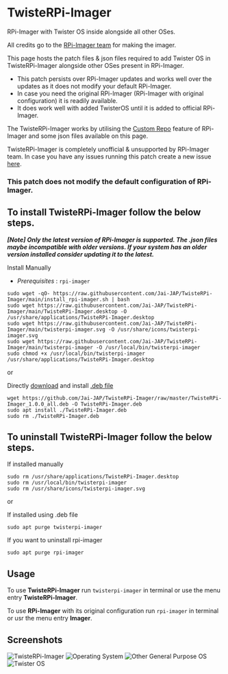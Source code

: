 # TwisteRPi-Imager
RPi-Imager with Twister OS inside alongside all other OSes. 

All credits go to the [RPi-Imager team](https://github.com/raspberry/rpi-imager) for making the imager.  

This page hosts the patch files & json files required to add Twister OS in TwisteRPi-Imager alongside other OSes present in RPi-Imager.

   - This patch persists over RPi-Imager updates and works well over the updates as it does not modify your default RPi-Imager.
   - In case you need the original RPi-Imager (RPi-Imager with original configuration) it is readily available.
   - It does work well with added TwisterOS until it is added to official RPi-Imager.

The TwisteRPi-Imager works by utilising the [Custom Repo](https://github.com/raspberrypi/rpi-imager#custom-repository) feature of RPi-Imager and some json files available on this page.

TwisteRPi-Imager is completely unofficial & unsupported by RPi-Imager team.
In case you have any issues running this patch create a new issue [here](https://github.com/Jai-JAP/TwisteRpi-Imager/issues).
    
### This patch does not modify the default configuration of RPi-Imager.

## To install TwisteRPi-Imager follow the below steps.  
   ***[Note] Only the latest version of RPi-Imager is supported. The .json files maybe incompatible with older versions. If your system has an older version installed consider updating it to the latest.***

Install Manually  
 - *Prerequisites* : `rpi-imager`
```
sudo wget -qO- https://raw.githubusercontent.com/Jai-JAP/TwisteRPi-Imager/main/install_rpi-imager.sh | bash
sudo wget https://raw.githubusercontent.com/Jai-JAP/TwisteRPi-Imager/main/TwisteRPi-Imager.desktop -O /usr/share/applications/TwisteRPi-Imager.desktop
sudo wget https://raw.githubusercontent.com/Jai-JAP/TwisteRPi-Imager/main/twisterpi-imager.svg -O /usr/share/icons/twisterpi-imager.svg
sudo wget https://raw.githubusercontent.com/Jai-JAP/TwisteRPi-Imager/main/twisterpi-imager -O /usr/local/bin/twisterpi-imager
sudo chmod +x /usr/local/bin/twisterpi-imager /usr/share/applications/TwisteRPi-Imager.desktop
```
or

Directly [download](https://github.com/Jai-JAP/TwisteRPi-Imager/raw/master/TwisteRPi-Imager_1.0.0_all.deb) and install [.deb file](https://github.com/Jai-JAP/TwisteRPi-Imager/blob/master/TwisteRPi-Imager_1.0.0_all.deb)
```
wget https://github.com/Jai-JAP/TwisteRPi-Imager/raw/master/TwisteRPi-Imager_1.0.0_all.deb -O TwisteRPi-Imager.deb
sudo apt install ./TwisteRPi-Imager.deb
sudo rm ./TwisteRPi-Imager.deb
```

## To uninstall TwisteRPi-Imager follow the below steps.

If installed manually
```
sudo rm /usr/share/applications/TwisteRPi-Imager.desktop
sudo rm /usr/local/bin/twisterpi-imager
sudo rm /usr/share/icons/twisterpi-imager.svg
```

or

If installed using .deb file
```
sudo apt purge twisterpi-imager
```
    
If you want to uninstall rpi-imager
```
sudo apt purge rpi-imager
```
## Usage

To use **TwisteRPi-Imager**  run `twisterpi-imager` in terminal or use the menu entry **TwisteRPi-Imager**. 

To use **RPi-Imager**  with its original configuration run `rpi-imager` in terminal or usr the menu entry **Imager**.

## Screenshots
![TwisteRPi-Imager](https://user-images.githubusercontent.com/78354625/114858460-1c330f00-9e07-11eb-9fd6-84f92d13cdda.png)
![Operating System](https://user-images.githubusercontent.com/78354625/114858514-2ce38500-9e07-11eb-9d2a-49214f34454b.png)
![Other General Purpose OS](https://user-images.githubusercontent.com/78354625/114858529-31a83900-9e07-11eb-80d1-046932510aea.png)
![Twister OS](https://user-images.githubusercontent.com/78354625/114858540-35d45680-9e07-11eb-9d7e-ab8f0ab56d9a.png)


